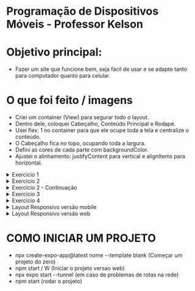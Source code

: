 # Programação de Dispositivos Móveis - Professor Kelson



# Objetivo principal:
- Fazer um site que funcione bem, seja fácil de usar e se adapte tanto para computador quanto para celular.


# O que foi feito / imagens
- Criei um container (View) para segurar todo o layout.
- Dentro dele, coloquei Cabeçalho, Conteúdo Principal e Rodapé.
- Usei flex: 1 no container para que ele ocupe toda a tela e centralize o conteúdo.
- O Cabeçalho fica no topo, ocupando toda a largura.
- Defini as cores de cada parte com backgroundColor.
- Ajustei o alinhamento: justifyContent para vertical e alignItems para horizontal.
 
<details>
  <summary>Exercício 1</summary>
  <img src="https://github.com/user-attachments/assets/03d21174-2465-4e36-a949-08eb211fc642" width="600" />
</details>

<details>
  <summary>Exercício 2</summary>
  <img src="https://github.com/user-attachments/assets/95d3dc71-04d9-4e32-8bcf-b16429fc994d" width="600" />
</details>

<details>
  <summary>Exercício 2 - Continuação</summary>
  <img src="https://github.com/user-attachments/assets/cb71a6f2-ad48-4643-b8a2-7b1d419b63ce" width="600" />
</details>

<details>
  <summary>Exercício 3</summary>
  <img src="https://github.com/user-attachments/assets/b50ba3c8-1904-4806-90fd-342793e34055" width="600" />
</details>

<details>
  <summary>Exercício 4</summary>
  <img src="https://github.com/user-attachments/assets/56090036-5fa9-4246-b56a-9a365608b5a0" width="600" />
</details>

<details>
  <summary>Layout Responsivo versão mobile</summary>
  <img src="https://github.com/user-attachments/assets/e1188568-c26d-4859-9538-c462fade7bfb" width="600" />
</details>

<details>
  <summary>Layout Responsivo versão web</summary>
  <img src="https://github.com/user-attachments/assets/bc707bbe-a61b-417d-a019-385d102cef73" width="600" />
</details>

# COMO INICIAR UM PROJETO
- npx create-expo-app@latest nome --template blank (Começar um projeto do zero)
- npm start / W (Iniciar o projeto versao web)
- npx expo start --tunnel (em caso de problemas de rotas na rede)
- npm start (rodar o projeto)
